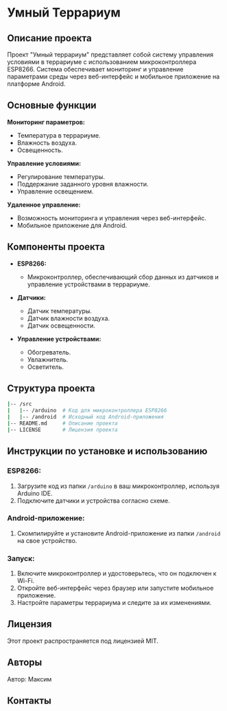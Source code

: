 # Умный Террариум

## Описание проекта

Проект "Умный террариум" представляет собой систему управления условиями в террариуме с использованием микроконтроллера ESP8266. Система обеспечивает мониторинг и управление параметрами среды через веб-интерфейс и мобильное приложение на платформе Android.

## Основные функции

**Мониторинг параметров:**
- Температура в террариуме.
- Влажность воздуха.
- Освещенность.

**Управление условиями:**
- Регулирование температуры.
- Поддержание заданного уровня влажности.
- Управление освещением.

**Удаленное управление:**
- Возможность мониторинга и управления через веб-интерфейс.
- Мобильное приложение для Android.

## Компоненты проекта

- **ESP8266:**
  - Микроконтроллер, обеспечивающий сбор данных из датчиков и управление устройствами в террариуме.

- **Датчики:**
  - Датчик температуры.
  - Датчик влажности воздуха.
  - Датчик освещенности.

- **Управление устройствами:**
  - Обогреватель.
  - Увлажнитель.
  - Осветитель.

## Структура проекта

```bash
|-- /src
|   |-- /arduino  # Код для микроконтроллера ESP8266
|   |-- /android  # Исходный код Android-приложения
|-- README.md     # Описание проекта
|-- LICENSE       # Лицензия проекта
```

## Инструкции по установке и использованию

### ESP8266:

1. Загрузите код из папки `/arduino` в ваш микроконтроллер, используя Arduino IDE.
2. Подключите датчики и устройства согласно схеме.

### Android-приложение:

1. Скомпилируйте и установите Android-приложение из папки `/android` на свое устройство.

### Запуск:

1. Включите микроконтроллер и удостоверьтесь, что он подключен к Wi-Fi.
2. Откройте веб-интерфейс через браузер или запустите мобильное приложение.
3. Настройте параметры террариума и следите за их изменениями.

## Лицензия

Этот проект распространяется под лицензией MIT.

## Авторы

Автор: Максим

## Контакты

